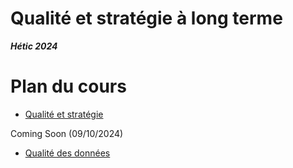 # Qualité et stratégie à long terme

***Hétic 2024***

# Plan du cours

- [Qualité et stratégie](./QUALITY/README.md)

Coming Soon (09/10/2024)

- [Qualité des données](./DATA_QUALITY/README.md)